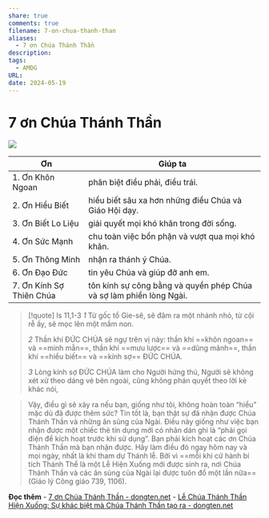 ```yaml
---
share: true
comments: true
filename: 7-on-chua-thanh-than
aliases:
  - 7 ơn Chúa Thánh Thần
description: 
tags:
  - AMDG
URL: 
date: 2024-05-19
---
```

# 7 ơn Chúa Thánh Thần

![](https://i.imgur.com/9PZhSaL.png)

| Ơn                       | Giúp ta                                                             |
| ------------------------ | ------------------------------------------------------------------- |
| 1. Ơn Khôn Ngoan         | phân biệt điều phải, điều trái.                                     |
| 2. Ơn Hiểu Biết          | hiểu biết sâu xa hơn những điều Chúa và Giáo Hội dạy.               |
| 3. Ơn Biết Lo Liệu       | giải quyết mọi khó khăn trong đời sống.                             |
| 4. Ơn Sức Mạnh           | chu toàn việc bổn phận và vượt qua mọi khó khăn.                    |
| 5. Ơn Thông Minh         | nhận ra thánh ý Chúa.                                               |
| 6. Ơn Ðạo Ðức            | tin yêu Chúa và giúp đỡ anh em.                                     |
| 7. Ơn Kính Sợ Thiên Chúa | tôn kính sự công bằng và quyền phép Chúa và sợ làm phiền lòng Ngài. |

> [!quote] Is 11,1-3
> *1* Từ gốc tổ Gie-sê, sẽ đâm ra một nhánh nhỏ, từ cội rễ ấy, sẽ mọc lên một mầm non.
> 
> *2* Thần khí ĐỨC CHÚA sẽ ngự trên vị này: thần khí ==khôn ngoan== và ==minh mẫn==, thần khí ==mưu lược== và ==dũng mãnh==, thần khí ==hiểu biết== và ==kính sợ== ĐỨC CHÚA.
> 
> *3* Lòng kính sợ ĐỨC CHÚA làm cho Người hứng thú, Người sẽ không xét xử theo dáng vẻ bên ngoài, cũng không phán quyết theo lời kẻ khác nói,

> Vậy, điều gì sẽ xảy ra nếu bạn, giống như tôi, không hoàn toàn “hiểu” mặc dù đã được thêm sức? Tin tốt là, bạn thật sự đã nhận được Chúa Thánh Thần và những ân sủng của Ngài. Điều này giống như việc bạn nhận được một chiếc thẻ tín dụng mới có nhãn dán ghi là “phải gọi điện để kích hoạt trước khi sử dụng”. Bạn phải kích hoạt các ơn Chúa Thánh Thần mà bạn nhận được. Hãy làm điều đó ngay hôm nay và mọi ngày, nhất là khi tham dự Thánh lễ. Bởi vì ==mỗi khi cử hành bí tích Thánh Thể là một Lễ Hiện Xuống mới được sinh ra, nơi Chúa Thánh Thần và các ân sủng của Ngài lại được tuôn đổ một lần nữa== (Giáo lý Công giáo 739, 1106).

**Đọc thêm**
	- [7 ơn Chúa Thánh Thần - dongten.net](../../7%20%C6%A1n%20Ch%C3%BAa%20Th%C3%A1nh%20Th%E1%BA%A7n%20-%20dongten.net.md)
	- [Lễ Chúa Thánh Thần Hiện Xuống: Sự khác biệt mà Chúa Thánh Thần tạo ra - dongten.net](https://dongten.net/le-chua-thanh-than-hien-xuong-su-khac-biet-ma-chua-thanh-than-tao-ra/)